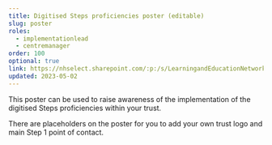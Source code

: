 ```yaml
---
title: Digitised Steps proficiencies poster (editable)
slug: poster
roles:
  - implementationlead
  - centremanager
order: 100
optional: true
link: https://nhselect.sharepoint.com/:p:/s/LearningandEducationNetworks/DSP/EYzQ-YCEyGRAn6LNgSAX-AIBRhbzIQnzF5zc1eFZXcC0IA?download=1
updated: 2023-05-02
---
```

This poster can be used to raise awareness of the implementation of the digitised Steps proficiencies within your trust.

There are placeholders on the poster for you to add your own trust logo and main Step 1 point of contact.
